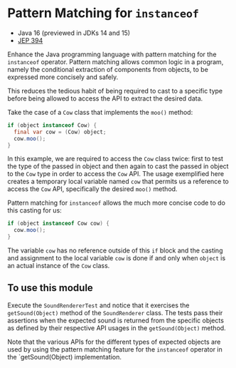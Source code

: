 # Pattern Matching for `instanceof`

* Java 16 (previewed in JDKs 14 and 15)
* [JEP 394](https://openjdk.java.net/jeps/394)

Enhance the Java programming language with pattern matching for the
`instanceof` operator. Pattern matching allows common logic in a
program, namely the conditional extraction of components from
objects, to be expressed more concisely and safely.

This reduces the tedious habit of being required to cast to a
specific type before being allowed to access the API to extract the
desired data.

Take the case of a `Cow` class that implements the `moo()` method:

```java
if (object instanceof Cow) {
  final var cow = (Cow) object;
  cow.moo();
}
```

In this example, we are required to access the `Cow` class twice:
first to test the type of the passed in object and then again to
cast the passed in object to the `Cow` type in order to access the
`Cow` API. The usage exemplified here creates a temporary local
variable named `cow` that permits us a reference to access the
`Cow` API, specifically the desired `moo()` method.

Pattern matching for `instanceof` allows the much more concise
code to do this casting for us:

```java
if (object instanceof Cow cow) {
  cow.moo();
}
```

The variable `cow` has no reference outside of this `if` block and
the casting and assignment to the local variable `cow` is done if
and only when `object` is an actual instance of the `Cow` class.

## To use this module

Execute the `SoundRendererTest` and notice that it exercises the
`getSound(Object)` method of the `SoundRenderer` class. The tests
pass their assertions when the expected sound is returned from the
specific objects as defined by their respective API usages in the
`getSound(Object)` method.

Note that the various APIs for the different types of expected
objects are used by using the pattern matching feature for the
`instanceof` operator in the `getSound(Object) implementation.
